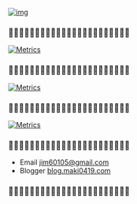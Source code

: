 [![img](https://github.com/jim60105/jim60105/raw/master/DSC07219.png)](https://blog.maki0419.com/2020/03/niz-atom68-micro82.html)

### 🦜🦜🦜🦜🦜🦜🦜🦜🦜🦜🦜🦜🦜🦜🦜🦜🦜🦜🦜🦜🦜🦜🦜

[![Metrics](https://github.com/jim60105/jim60105/blob/master/base-metrics.svg)](https://github.com/jim60105)
### 🦜🦜🦜🦜🦜🦜🦜🦜🦜🦜🦜🦜🦜🦜🦜🦜🦜🦜🦜🦜🦜🦜🦜

[![Metrics](https://github.com/jim60105/jim60105/blob/master/activity-metrics.svg)](https://github.com/jim60105)
### 🦜🦜🦜🦜🦜🦜🦜🦜🦜🦜🦜🦜🦜🦜🦜🦜🦜🦜🦜🦜🦜🦜🦜

[![Metrics](https://github.com/jim60105/jim60105/blob/master/habits-metrics.svg)](https://github.com/jim60105)
### 🦜🦜🦜🦜🦜🦜🦜🦜🦜🦜🦜🦜🦜🦜🦜🦜🦜🦜🦜🦜🦜🦜🦜

* Email jim60105@gmail.com
* Blogger [blog.maki0419.com](https://blog.maki0419.com)
### 🦜🦜🦜🦜🦜🦜🦜🦜🦜🦜🦜🦜🦜🦜🦜🦜🦜🦜🦜🦜🦜🦜🦜
